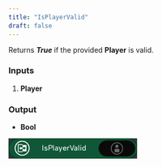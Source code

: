 ```yaml
---
title: "IsPlayerValid"
draft: false
---
```

Returns **_True_** if the provided **Player** is valid.
### Inputs
1. **Player**
### Output
-   **Bool**

![IsPlayerValid](https://raw.githubusercontent.com/battlefield-portal-community/Image-CDN/main/portal_blocks/IsPlayerValid.png)